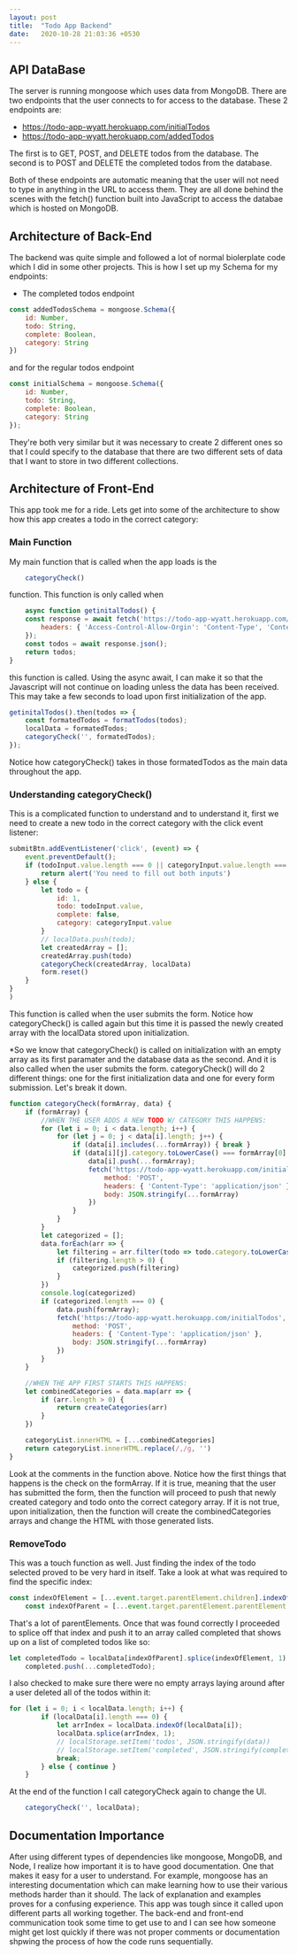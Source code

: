 ```yaml
---
layout: post
title:  "Todo App Backend"
date:   2020-10-28 21:03:36 +0530
---
```


## API DataBase
The server is running mongoose which uses data from MongoDB. 
There are two endpoints that the user connects to for access to the database. These 2 endpoints are:
- https://todo-app-wyatt.herokuapp.com/initialTodos
- https://todo-app-wyatt.herokuapp.com/addedTodos

The first is to GET, POST, and DELETE todos from the database.
The second is to POST and DELETE the completed todos from the database.

Both of these endpoints are automatic meaning that the user will not need to type in anything in the URL to access them. They are all done behind the scenes with the fetch() function built into JavaScript to access the databae which is hosted on MongoDB.

## Architecture of Back-End
The backend was quite simple and followed a lot of normal biolerplate code which I did in some other projects. This is how I set up my Schema for my endpoints:
- The completed todos endpoint
```javascript
const addedTodosSchema = mongoose.Schema({
    id: Number,
    todo: String,
    complete: Boolean,
    category: String
})
```
and for the regular todos endpoint
```javascript
const initialSchema = mongoose.Schema({
    id: Number,
    todo: String,
    complete: Boolean,
    category: String
});
```
They're both very similar but it was necessary to create 2 different ones so that I could specify to the database that there are two different sets of data that I want to store in two different collections.

## Architecture of Front-End
This app took me for a ride. Lets get into some of the architecture to show how this app creates a todo in the correct category:

### Main Function
My main function that is called when the app loads is the 
```javascript
    categoryCheck()
```
function. This function is only called when
```javascript
    async function getinitalTodos() {
    const response = await fetch('https://todo-app-wyatt.herokuapp.com/initialTodos', {
        headers: { 'Access-Control-Allow-Orgin': 'Content-Type', 'Content-Type': 'application/json' },
    });
    const todos = await response.json();
    return todos;
}
```
this function is called. Using the async await, I can make it so that the Javascript will not continue on loading unless the data has been received. This may take a few seconds to load upon first initialization of the app.

```javascript
getinitalTodos().then(todos => {
    const formatedTodos = formatTodos(todos);
    localData = formatedTodos;
    categoryCheck('', formatedTodos);
});
```

Notice how categoryCheck() takes in those formatedTodos as the main data throughout the app. 

### Understanding categoryCheck()
This is a complicated function to understand and to understand it, first we need to create a new todo in the correct category with the click event listener:

```javascript
submitBtn.addEventListener('click', (event) => {
    event.preventDefault();
    if (todoInput.value.length === 0 || categoryInput.value.length === 0) {
        return alert('You need to fill out both inputs')
    } else {
        let todo = {
            id: 1,
            todo: todoInput.value,
            complete: false,
            category: categoryInput.value
        }
        // localData.push(todo);
        let createdArray = [];
        createdArray.push(todo)
        categoryCheck(createdArray, localData)
        form.reset()
    }
}
)
```
This function is called when the user submits the form. Notice how categoryCheck() is called again but this time it is passed the newly created array with the localData stored upon initialization.

*So we know that categoryCheck() is called on initialization with an empty array as its first paramater and the database data as the second. And it is also called when the user submits the form. categoryCheck() will do 2 different things: one for the first initialization data and one for every form submission. Let's break it down.

```javascript
function categoryCheck(formArray, data) {
    if (formArray) {
        //WHEN THE USER ADDS A NEW TODO W/ CATEGORY THIS HAPPENS:
        for (let i = 0; i < data.length; i++) {
            for (let j = 0; j < data[i].length; j++) {
                if (data[i].includes(...formArray)) { break }
                if (data[i][j].category.toLowerCase() === formArray[0].category.toLowerCase()) {
                    data[i].push(...formArray);
                    fetch('https://todo-app-wyatt.herokuapp.com/initialTodos', {
                        method: 'POST',
                        headers: { 'Content-Type': 'application/json' },
                        body: JSON.stringify(...formArray)
                    })
                }
            }
        }
        let categorized = [];
        data.forEach(arr => {
            let filtering = arr.filter(todo => todo.category.toLowerCase() === formArray[0].category.toLowerCase());
            if (filtering.length > 0) {
                categorized.push(filtering)
            }
        })
        console.log(categorized)
        if (categorized.length === 0) {
            data.push(formArray);
            fetch('https://todo-app-wyatt.herokuapp.com/initialTodos', {
                method: 'POST',
                headers: { 'Content-Type': 'application/json' },
                body: JSON.stringify(...formArray)
            })
        }
    }

    //WHEN THE APP FIRST STARTS THIS HAPPENS:
    let combinedCategories = data.map(arr => {
        if (arr.length > 0) {
            return createCategories(arr)
        }
    })

    categoryList.innerHTML = [...combinedCategories]
    return categoryList.innerHTML.replace(/,/g, '')
}
```
Look at the comments in the function above. Notice how the first things that happens is the check on the formArray. If it is true, meaning that the user has submitted the form, then the function will proceed to push that newly created category and todo onto the correct category array. If it is not true, upon initialization, then the function will create the combinedCategories arrays and change the HTML with those generated lists. 

### RemoveTodo
This was a touch function as well. Just finding the index of the todo selected proved to be very hard in itself. Take a look at what was required to find the specific index:
```javascript
const indexOfElement = [...event.target.parentElement.children].indexOf(event.target)
    const indexOfParent = [...event.target.parentElement.parentElement.parentElement.children].indexOf(event.target.parentElement.parentElement);
```
That's a lot of parentElements. Once that was found correctly I proceeded to splice off that index and push it to an array called completed that shows up on a list of completed todos like so:
```javascript
let completedTodo = localData[indexOfParent].splice(indexOfElement, 1)
    completed.push(...completedTodo);
```
I also checked to make sure there were no empty arrays laying around after a user deleted all of the todos within it:
```javascript
for (let i = 0; i < localData.length; i++) {
        if (localData[i].length === 0) {
            let arrIndex = localData.indexOf(localData[i]);
            localData.splice(arrIndex, 1);
            // localStorage.setItem('todos', JSON.stringify(data))
            // localStorage.setItem('completed', JSON.stringify(completed))
            break;
        } else { continue }
    }
```
At the end of the function I call categoryCheck again to change the UI.
```javascript
    categoryCheck('', localData);
```

## Documentation Importance
After using different types of dependencies like mongoose, MongoDB, and Node, I realize how important it is to have good documentation. One that makes it easy for a user to understand. For example, mongoose has an interesting documentation which can make learning how to use their various methods harder than it should. The lack of explanation and examples proves for a confusing experience. 
This app was tough since it called upon different parts all working together. The back-end and front-end communication took some time to get use to and I can see how someone might get lost quickly if there was not proper comments or documentation shpwing the process of how the code runs sequentially. 
